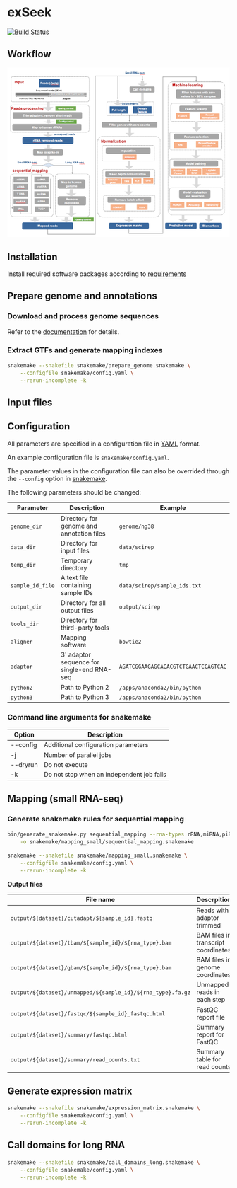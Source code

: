 # exSeek
[![Build Status](https://travis-ci.com/lulab/exSeek-dev.svg?token=CyRgUWsqWCctKvAxMXto&branch=master)](https://travis-ci.com/lulab/exSeek-dev)

## Workflow

![workflow](assets/wholepipe.png)

## Installation

Install required software packages according to [requirements](docs/requirements.md)

## Prepare genome and annotations

### Download and process genome sequences

Refer to the [documentation](docs/genome_and_annotations.md) for details.

### Extract GTFs and generate mapping indexes
```bash
snakemake --snakefile snakemake/prepare_genome.snakemake \
    --configfile snakemake/config.yaml \
    --rerun-incomplete -k
```

## Input files

## Configuration

All parameters are specified in a configuration file in [YAML](https://en.wikipedia.org/wiki/YAML) format.

An example configuration file is `snakemake/config.yaml`.

The parameter values in the configuration file can also be overrided through the `--config` option in [snakemake](https://snakemake.readthedocs.io/en/stable/executable.html).

The following parameters should be changed:

| Parameter | Description | Example |
| ------ | ----------- | ------- |
| `genome_dir` | Directory for genome and annotation files | `genome/hg38` |
| `data_dir` | Directory for input files | `data/scirep` |
| `temp_dir` | Temporary directory | `tmp` |
| `sample_id_file` | A text file containing sample IDs | `data/scirep/sample_ids.txt` |
| `output_dir` | Directory for all output files | `output/scirep` |
| `tools_dir` | Directory for third-party tools |
| `aligner` | Mapping software | `bowtie2` |
| `adaptor` | 3' adaptor sequence for single-end RNA-seq | `AGATCGGAAGAGCACACGTCTGAACTCCAGTCAC` |
| `python2` | Path to Python 2 | `/apps/anaconda2/bin/python` |
| `python3` | Path to Python 3 | `/apps/anaconda2/bin/python` |

### Command line arguments for snakemake

| Option | Description |
| ------ | ----------- |
| --config | Additional configuration parameters |
| -j | Number of parallel jobs |
| --dryrun | Do not execute |
| -k | Do not stop when an independent job fails |

## Mapping (small RNA-seq)

### Generate snakemake rules for sequential mapping
```bash
bin/generate_snakemake.py sequential_mapping --rna-types rRNA,miRNA,piRNA,Y_RNA,srpRNA,tRNA,snRNA,snoRNA,lncRNA,mRNA,tucpRNA \
    -o snakemake/mapping_small/sequential_mapping.snakemake
```

```bash
snakemake --snakefile snakemake/mapping_small.snakemake \
    --configfile snakemake/config.yaml \
    --rerun-incomplete -k
```

**Output files**

| File name | Descrpition |
| --------- | ----------- |
| `output/${dataset}/cutadapt/${sample_id}.fastq` | Reads with adaptor trimmed |
| `output/${dataset}/tbam/${sample_id}/${rna_type}.bam` | BAM files in transcript coordinates |
| `output/${dataset}/gbam/${sample_id}/${rna_type}.bam` | BAM files in genome coordinates |
| `output/${dataset}/unmapped/${sample_id}/${rna_type}.fa.gz` | Unmapped reads in each step |
| `output/${dataset}/fastqc/${sample_id}_fastqc.html` | FastQC report file |
| `output/${dataset}/summary/fastqc.html` | Summary report for FastQC |
| `output/${dataset}/summary/read_counts.txt` | Summary table for read counts |


## Generate expression matrix
```bash
snakemake --snakefile snakemake/expression_matrix.snakemake \
    --configfile snakemake/config.yaml \
    --rerun-incomplete -k
```

## Call domains for long RNA
```bash
snakemake --snakefile snakemake/call_domains_long.snakemake \
    --configfile snakemake/config.yaml \
    --rerun-incomplete -k
```